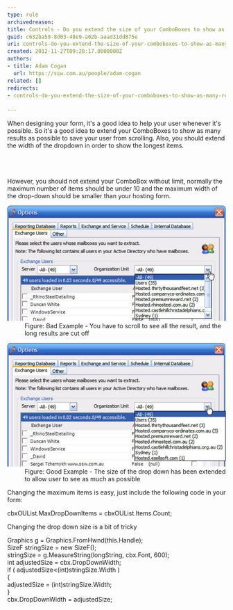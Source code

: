 ```yaml
---
type: rule
archivedreason: 
title: Controls - Do you extend the size of your ComboBoxes to show as many results as possible? (Windows Forms Only)
guid: c632ba59-8d03-48e9-a02b-aaad31dd875e
uri: controls-do-you-extend-the-size-of-your-comboboxes-to-show-as-many-results-as-possible-windows-forms-only
created: 2012-11-27T09:20:17.0000000Z
authors:
- title: Adam Cogan
  url: https://ssw.com.au/people/adam-cogan
related: []
redirects:
- controls-do-you-extend-the-size-of-your-comboboxes-to-show-as-many-results-as-possible-(windows-forms-only)

---
```



<p>​​When designing your form, it's a good idea to help your user whenever it's possible. So it's a good idea to extend your ComboBoxes to show as many results as possible to save your user from scrolling. Also, you should extend the width of the dropdown in order to show the longest items.<br></p>
<br><excerpt class='endintro'></excerpt><br>
​
<div>However, you should not extend your ComboBox without limit, normally the maximum number of items should be under 10 and the maximum width of the drop-down should be smaller than your hosting form.</div><dl class="badImage"><dt>
      <img alt="Options Form - ComboBox with text cut off" src="../../assets/ComboBox-Size-1.jpg" />
   </dt><dd>Figure: Bad Example - You have to scroll to see all the result, and the long results are cut off</dd></dl><dl class="goodImage"><dt>
      <img alt="Options Form - ComboBox with Extended Height and Width" src="../../assets/ComboBox-Size-2.jpg" />
   </dt><dd>Figure: Good Example - The size of the drop down has been extended to allow user to see as much as possible</dd></dl><div>Changing the maximum items is easy, just include the following code in your form:</div><dl class="code"><dt><p>cbxOUList.MaxDropDownItems = cbxOUList.Items.Count;​<br></p>
   </dt></dl><div>Changing the drop down size is a bit of tricky</div><dl class="code"><dt><p>Graphics g = Graphics.FromHwnd(this.Handle);<br> SizeF stringSize = new SizeF();<br> stringSize = g.MeasureString(longString, cbx.Font, 600);<br> int adjustedSize = cbx.DropDownWidth;<br> if ( adjustedSize&lt;(int)stringSize.Width )<br> {<br> adjustedSize = (int)stringSize.Width;<br> }<br> cbx.DropDownWidth = adjustedSize;​<br></p></dt></dl>



